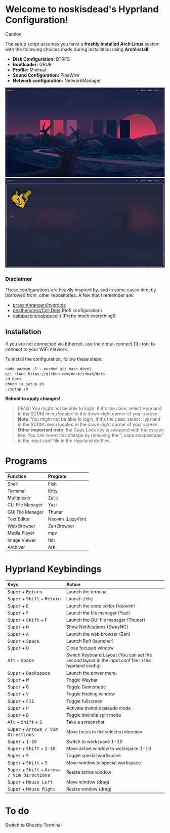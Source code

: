 # Welcome to noskisdead's Hyprland Configuration!
> [!CAUTION]
> The setup script assumes you have a **freshly installed Arch Linux** system with the following choices made during installation using **ArchInstall**:
> - **Disk Configuration:** BTRFS
> - **Bootloader:** GRUB
> - **Profile:** Minimal
> - **Sound Configuration:** PipeWire
> - **Network configuration:** NetworkManager

![Home!](https://raw.githubusercontent.com/noskisdead/dots/refs/heads/master/assets/home.png)
![Terminal!](https://raw.githubusercontent.com/noskisdead/dots/refs/heads/master/assets/terminal.png)

### Disclaimer
These configurations are heavily inspired by, and in some cases directly borrowed from, other repositories.
A few that I remember are:
- [prasanthrangan/hyprdots](https://github.com/prasanthrangan/hyprdots)
- [deathemonic/Cat-Dots](https://github.com/deathemonic/Cat-Dots) (Rofi configuration)
- [catppuccin/catppuccin](https://github.com/catppuccin/catppuccin) (Pretty much everything!)

## Installation

If you are not connected via Ethernet, use the nmtui-connect CLI tool to connect to your WiFi network.

To install the configuration, follow these steps:
   ```
   sudo pacman -S --needed git base-devel
   git clone https://github.com/noskisdead/dots
   cd dots
   chmod +x setup.sh
   ./setup.sh
   ```
**Reboot to apply changes!**
> [!FAQ]
> You might not be able to login, if it's the case, select Hyprland in the SDDM menu located in the down-right corner of your screen.
**Note:** You might not be able to login, if it's the case, select Hyprland in the SDDM menu located in the down-right corner of your screen.
> **Other important note:** the Caps Lock key is swapped with the escape key. You can revert this change by removing the ", caps:swapescape" in the input.conf file in the Hyprland dotfiles.

# Programs
| Function | Program |
| :--- | :--- |
| Shell | Fish |
| Terminal | Kitty |
| Multiplexer | Zellij |
| CLI File Manager | Yazi |
| GUI File Manager | Thunar |
| Text Editor | Neovim (LazyVim) |
| Web Browser | Zen Browser |
| Media Player | mpv |
| Image Viewer | feh |
| Archiver | Ark |

# Hyprland Keybindings
| Keys | Action |
| :--- | :--- |
| <kbd>Super</kbd> + <kbd>Return</kbd> | Launch the terminal |
| <kbd>Super</kbd> + <kbd>Shift</kbd> + <kbd>Return</kbd>| Launch Zellij |
| <kbd>Super</kbd> + <kbd>E</kbd> | Launch the code editor (Neovim) |
| <kbd>Super</kbd> + <kbd>F</kbd> | Launch the file manager (Yazi) |
| <kbd>Super</kbd> + <kbd>Shift</kbd> + <kbd>F</kbd> | Launch the GUI file manager (Thunar) |
| <kbd>Super</kbd> + <kbd>N</kbd> | Show Notifications (SwayNC) |
| <kbd>Super</kbd> + <kbd>A</kbd> | Launch the web browser (Zen) |
| <kbd>Super</kbd> + <kbd>Space</kbd> | Launch Rofi (launcher) |
| <kbd>Super</kbd> + <kbd>Q</kbd> | Close focused window |
| <kbd>Alt</kbd> + <kbd>Space</kbd> | Switch Keyboard Layout (You can set the second layout in the input.conf file in the hyprland config) |
| <kbd>Super</kbd> + <kbd>Backspace</kbd> | Launch the power menu |
| <kbd>Super</kbd> + <kbd>W</kbd> | Toggle Waybar |
| <kbd>Super</kbd> + <kbd>G</kbd> | Toggle Gamemode |
| <kbd>Super</kbd> + <kbd>V</kbd> | Toggle floating window |
| <kbd>Super</kbd> + <kbd>F11</kbd> | Toggle fullscreen |
| <kbd>Super</kbd> + <kbd>P</kbd> | Activate dwindle pseudo mode |
| <kbd>Super</kbd> + <kbd>B</kbd> | Toggle dwindle split mode |
| <kbd>Alt</kbd> + <kbd>Shift</kbd> + <kbd>S</kbd> | Take a screenshot |
| <kbd>Super</kbd> + <kbd>Arrows / Vim Directions</kbd> | Move focus to the selected direction |
| <kbd>Super</kbd> + <kbd>1-10</kbd> | Switch to workspace 1-10 |
| <kbd>Super</kbd> + <kbd>Shift</kbd> + <kbd>1-10</kbd> | Move active window to workspace 1-10 |
| <kbd>Super</kbd> + <kbd>S</kbd> | Toggle special workspace |
| <kbd>Super</kbd> + <kbd>Shift</kbd> + <kbd>S</kbd> | Move window to special workspace |
| <kbd>Super</kbd> + <kbd>Shift</kbd> + <kbd>Arrows / Vim Directions</kbd> | Resize active window |
| <kbd>Super</kbd> + <kbd>Mouse Left</kbd> | Move window (drag) |
| <kbd>Super</kbd> + <kbd>Mouse Right</kbd> | Resize window (drag)

# To do
Switch to Ghostty Terminal
